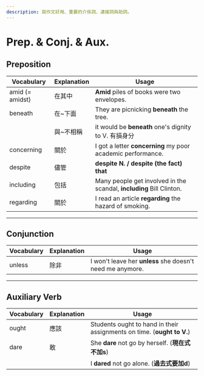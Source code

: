 ```yaml
---
description: 寫作文好用、重要的介係詞、連接詞與助詞。
---
```


# Prep. & Conj. & Aux.

## Preposition

| Vocabulary      | Explanation | Usage                                                                |
| --------------- | ----------- | -------------------------------------------------------------------- |
| amid (= amidst) | 在其中         | **Amid** piles of books were two envelopes.                          |
| beneath         | 在\~下面       | They are picnicking **beneath** the tree.                            |
|                 | 與\~不相稱      | it would be **beneath** one's dignity to V. 有損身分                     |
| concerning      | 關於          | I got a letter **concerning** my poor academic performance.          |
| despite         | 儘管          | **despite N. / despite (the fact) that**                             |
| including       | 包括          | Many people get involved in the scandal, **including** Bill Clinton. |
| regarding       | 關於          | I read an article **regarding** the hazard of smoking.               |

***

## Conjunction

| Vocabulary | Explanation | Usage                                                     |
| ---------- | ----------- | --------------------------------------------------------- |
| unless     | 除非          | I won't leave her **unless** she doesn't need me anymore. |

***

## Auxiliary Verb

| Vocabulary | Explanation | Usage                                                                  |
| ---------- | ----------- | ---------------------------------------------------------------------- |
| ought      | 應該          | Students ought to hand in their assignments on time. (**ought to V.**) |
| dare       | 敢           | She **dare** not go by herself. (**現在式不加s**)                           |
|            |             | I **dared** not go alone. (**過去式要加d**)                                 |
